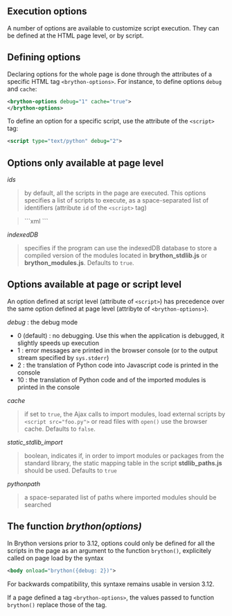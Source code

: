 Execution options
-----------------

A number of options are available to customize script execution. They can be
defined at the HTML page level, or by script.

Defining options
----------------

Declaring options for the whole page is done through the attributes of a
specific HTML tag `<brython-options>`. For instance, to define options
`debug` and `cache`:

```xml
<brython-options debug="1" cache="true">
</brython-options>
```

To define an option for a specific script, use the attribute of the `<script>`
tag:

```xml
<script type="text/python" debug="2">
```

Options only available at page level
------------------------------------

*ids*

> by default, all the scripts in the page are executed. This options specifies
> a list of scripts to execute, as a space-separated list of identifiers
> (attribute `id` of the `<script>` tag)

<blockquote>
```xml
<brython-options ids="scriptA scriptB"></brython-options>
```
</blockquote>

*indexedDB*

> specifies if the program can use the indexedDB database to
> store a compiled version of the modules located in __brython_stdlib.js__
> or __brython_modules.js__. Defaults to `true`.

Options available at page or script level
-----------------------------------------

An option defined at script level (attribute of `<script>`) has precedence
over the same option defined at page level (attribyte of `<brython-options>`).

*debug* : the debug mode

- 0 (default) : no debugging. Use this when the application is debugged, it
  slightly speeds up execution
- 1 : error messages are printed in the browser console (or to the output
  stream specified by `sys.stderr`)
- 2 : the translation of Python code into Javascript code is printed in the
  console
- 10 : the translation of Python code and of the imported modules is printed
  in the console

*cache*

> if set to `true`, the Ajax calls to import modules, load external
> scripts by `<script src="foo.py">` or read files with `open()` use the
> browser cache. Defaults to `false`.

*static\_stdlib\_import*

> boolean, indicates if, in order to import modules or packages from the
> standard library, the static mapping table in the script
> __stdlib\_paths.js__ should be used. Defaults to `true`

*pythonpath*

> a space-separated list of paths where imported modules should be searched

The function <i>brython(options)</i>
-----------------------------------

In Brython versions prior to 3.12, options could only be defined for all the
scripts in the page as an argument to the function `brython()`, explicitely
called on page load by the syntax

```xml
<body onload="brython({debug: 2})">
```

For backwards compatibility, this syntaxe remains usable in version 3.12.

If a page defined a tag `<brython-options>`, the values passed to function
`brython()` replace those of the tag.
